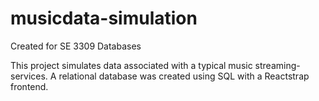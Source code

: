 # musicdata-simulation
Created for SE 3309 Databases

This project simulates data associated with a typical music streaming-services. A relational database was created using SQL with a Reactstrap frontend.
